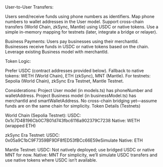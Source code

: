User-to-User Transfers:

Users send/receive funds using phone numbers as identifiers.
Map phone numbers to wallet addresses in the User model.
Support cross-chain transfers (World Chain, zkSync, Mantle) using USDC or native tokens.
Use a simple in-memory mapping for testnets (later, integrate a bridge or relayer).


Business Payments:
Users pay businesses using their merchantId.
Businesses receive funds in USDC or native tokens based on the chain.
Leverage existing Business model with merchantId.


Token Logic:

Prefer USDC (contract addresses provided below).
Fallback to native tokens: WETH (World Chain), ETH (zkSync), MNT (Mantle).
For testnets: Sepolia (World Chain), zkSync Era Testnet, Mantle Testnet.


Considerations:
Project User model (in models.ts) has phoneNumber and walletAddress.
Project Business model (in businessModel.ts) has merchantId and smartWalletAddress.
No cross-chain bridging yet—assume funds are on the same chain for simplicity.
Token Details (Testnets)


World Chain (Sepolia Testnet):
USDC: 0x1c7D4B196Cb0C7B01d743fbc6116a902379C7238
Native: WETH (wrapped ETH)


zkSync Era Testnet:
USDC: 0x05a9C1bC9F7359BF9DF8fED53fBCc66E59eSimulate
Native: ETH


Mantle Testnet:
USDC: Not natively deployed; use bridged USDC or native MNT for now.
Native: MNT
For simplicity, we’ll simulate USDC transfers and use native tokens where USDC isn’t available.